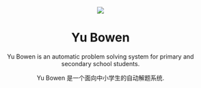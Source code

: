 <p align="center">
<img src="https://i.loli.net/2019/04/15/5cb4a18dd9d6a.gif" />
</p>

<h1 align="center">Yu Bowen</h1>

<p align="center">Yu Bowen is an automatic problem solving system for primary and secondary school students. </p>
<p align="center">Yu Bowen 是一个面向中小学生的自动解题系统.</p>
